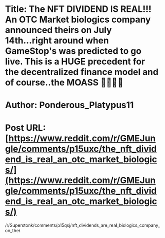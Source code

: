# Title: The NFT DIVIDEND IS REAL!!! An OTC Market biologics company announced theirs on July 14th...right around when GameStop's was predicted to go live. This is a HUGE precedent for the decentralized finance model and of course..the MOASS 🤯🚀🚀🚀
# Author: Ponderous_Platypus11
# Post URL: [https://www.reddit.com/r/GMEJungle/comments/p15uxc/the_nft_dividend_is_real_an_otc_market_biologics/](https://www.reddit.com/r/GMEJungle/comments/p15uxc/the_nft_dividend_is_real_an_otc_market_biologics/)


/r/Superstonk/comments/p15qsj/nft_dividends_are_real_biologics_company_on_the/